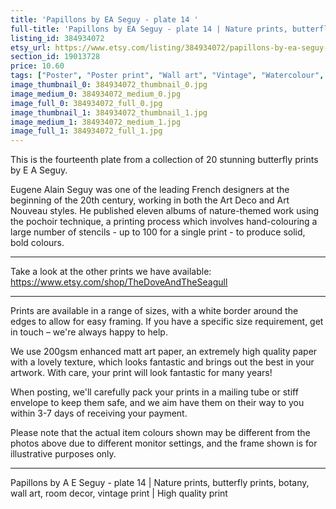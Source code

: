 ```yaml
---
title: 'Papillons by EA Seguy - plate 14 '
full-title: 'Papillons by EA Seguy - plate 14 | Nature prints, butterfly prints, botany, wall art, room decor, vintage print | High quality print'
listing_id: 384934072
etsy_url: https://www.etsy.com/listing/384934072/papillons-by-ea-seguy-plate-14-nature?utm_source=site&utm_medium=api&utm_campaign=api
section_id: 19013728
price: 10.60
tags: ["Poster", "Poster print", "Wall art", "Vintage", "Watercolour", "Nature", "Botanical art", "Wildlife", "Nature print", "Butterfly print", "Butterfly art", "Butterfly poster", "High quality print"]
image_thumbnail_0: 384934072_thumbnail_0.jpg
image_medium_0: 384934072_medium_0.jpg
image_full_0: 384934072_full_0.jpg
image_thumbnail_1: 384934072_thumbnail_1.jpg
image_medium_1: 384934072_medium_1.jpg
image_full_1: 384934072_full_1.jpg
---
```

This is the fourteenth plate from a collection of 20 stunning butterfly prints by E A Seguy.

Eugene Alain Seguy was one of the leading French designers at the beginning of the 20th century, working in both the Art Deco and Art Nouveau styles. He published eleven albums of nature-themed work using the pochoir technique, a printing process which involves hand-colouring a large number of stencils - up to 100 for a single print -  to produce solid, bold colours.

---

Take a look at the other prints we have available: https://www.etsy.com/shop/TheDoveAndTheSeagull

---

Prints are available in a range of sizes, with a white border around the edges to allow for easy framing. If you have a specific size requirement, get in touch – we&#39;re always happy to help.

We use 200gsm enhanced matt art paper, an extremely high quality paper with a lovely texture, which looks fantastic and brings out the best in your artwork. With care, your print will look fantastic for many years!

When posting, we&#39;ll carefully pack your prints in a mailing tube or stiff envelope to keep them safe, and we aim have them on their way to you within 3-7 days of receiving your payment.

Please note that the actual item colours shown may be different from the photos above due to different monitor settings, and the frame shown is for illustrative purposes only.

---

Papillons by A E Seguy - plate 14 | Nature prints, butterfly prints, botany, wall art, room decor, vintage print | High quality print
